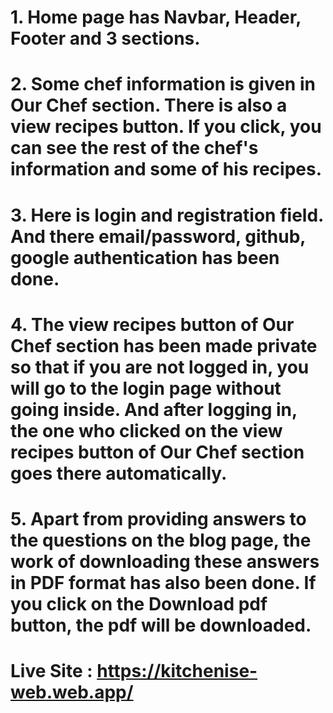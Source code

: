 # 1. Home page has Navbar, Header, Footer and 3 sections.

# 2. Some chef information is given in Our Chef section. There is also a view recipes button. If you click, you can see the rest of the chef's information and some of his recipes.

# 3. Here is login and registration field. And there email/password, github, google authentication has been done.

# 4. The view recipes button of Our Chef section has been made private so that if you are not logged in, you will go to the login page without going inside. And after logging in, the one who clicked on the view recipes button of Our Chef section goes there automatically.

# 5. Apart from providing answers to the questions on the blog page, the work of downloading these answers in PDF format has also been done. If you click on the Download pdf button, the pdf will be downloaded.

# Live Site : https://kitchenise-web.web.app/